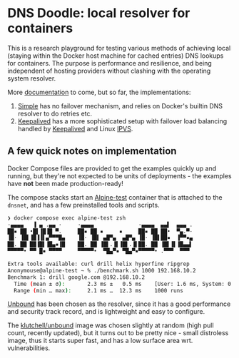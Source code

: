 DNS Doodle: local resolver for containers
=========================================

This is a research playground for testing various methods of achieving local
(staying within the Docker host machine for cached entries) DNS lookups for
containers. The purpose is performance and resilience, and being independent
of hosting providers without clashing with the operating system resolver.

More [documentation](./doc/) to come, but so far, the implementations:

1. [Simple](./simple/) has no failover mechanism, and relies on Docker's
   builtin DNS resolver to do retries etc.
2. [Keepalived](./keepalived/) has a more sophisticated setup with failover
   load balancing handled by [Keepalived](https://www.keepalived.org/) and
   Linux [IPVS](http://www.linuxvirtualserver.org/).


## A few quick notes on implementation

Docker Compose files are provided to get the examples quickly up and running,
but they're not expected to be units of deployments - the examples have **not**
been made production-ready!

The compose stacks start an [Alpine-test](./docker/alpine-test/) container that
is attached to the `dnsnet`, and has a few preinstalled tools and scripts.
```sh
❯ docker compose exec alpine-test zsh
·▄▄▄▄   ▐ ▄ .▄▄ ·     ·▄▄▄▄              ·▄▄▄▄  ▄▄▌  ▄▄▄ .
██▪ ██ •█▌▐█▐█ ▀.     ██▪ ██ ▪     ▪     ██▪ ██ ██•  ▀▄.▀·
▐█· ▐█▌▐█▐▐▌▄▀▀▀█▄    ▐█· ▐█▌ ▄█▀▄  ▄█▀▄ ▐█· ▐█▌██▪  ▐▀▀▪▄
██. ██ ██▐█▌▐█▄▪▐█    ██. ██ ▐█▌.▐▌▐█▌.▐▌██. ██ ▐█▌▐▌▐█▄▄▌
▀▀▀▀▀• ▀▀ █▪ ▀▀▀▀     ▀▀▀▀▀•  ▀█▄▀▪ ▀█▄▀▪▀▀▀▀▀• .▀▀▀  ▀▀▀

Extra tools available: curl drill helix hyperfine ripgrep
Anonymouse@alpine-test ~ % ./benchmark.sh 1000 192.168.10.2
Benchmark 1: drill google.com @192.168.10.2
  Time (mean ± σ):       2.3 ms ±   0.5 ms    [User: 1.6 ms, System: 0.6 ms]
  Range (min … max):     2.1 ms …  12.3 ms    1000 runs
```

[Unbound](https://www.nlnetlabs.nl/projects/unbound/aboutd) has been chosen
as the resolver, since it has a good performance and security track record,
and is lightweight and easy to configure.

The [klutchell/unbound](https://hub.docker.com/r/klutchell/unbound) image
was chosen slightly at random (high pull count, recently updated), but it
turns out to be pretty nice - small distroless image, thus it starts super
fast, and has a low surface area wrt. vulnerabilities.
